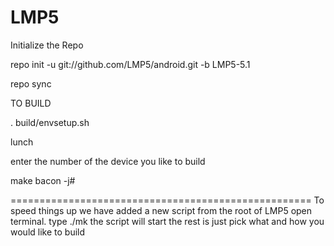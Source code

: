 LMP5
=======

Initialize the Repo

repo init -u git://github.com/LMP5/android.git -b LMP5-5.1

repo sync

TO BUILD

. build/envsetup.sh

lunch

enter the number of the device you like to build

make bacon -j#

====================================================
To speed things up we have added a new script
from the root of LMP5 open terminal.
type ./mk
the script will start the rest is just pick what and how you would like to build
